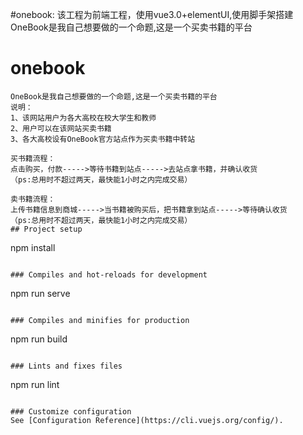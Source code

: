 #onebook:
该工程为前端工程，使用vue3.0+elementUI,使用脚手架搭建
OneBook是我自己想要做的一个命题,这是一个买卖书籍的平台
# onebook
```
OneBook是我自己想要做的一个命题,这是一个买卖书籍的平台
说明：
1、该网站用户为各大高校在校大学生和教师
2、用户可以在该网站买卖书籍
3、各大高校设有OneBook官方站点作为买卖书籍中转站

买书籍流程：
点击购买，付款----->等待书籍到站点----->去站点拿书籍，并确认收货
（ps:总用时不超过两天，最快能1小时之内完成交易）

卖书籍流程：
上传书籍信息到商城----->当书籍被购买后，把书籍拿到站点----->等待确认收货
（ps:总用时不超过两天，最快能1小时之内完成交易）
## Project setup
```
npm install
```

### Compiles and hot-reloads for development
```
npm run serve
```

### Compiles and minifies for production
```
npm run build
```

### Lints and fixes files
```
npm run lint
```

### Customize configuration
See [Configuration Reference](https://cli.vuejs.org/config/).
